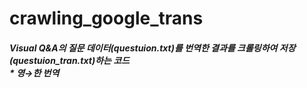 # crawling_google_trans
<h5>Visual Q&A의 질문 데이터(questuion.txt)를 번역한 결과를 크롤링하여 저장(questuion_tran.txt)하는 코드</h><br>
* 영→한 번역
